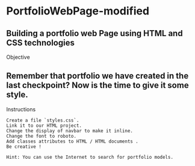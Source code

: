 # PortfolioWebPage-modified
Building a portfolio web Page using HTML and CSS technologies
-----------------
Objective

Remember that portfolio we have created in the last checkpoint? Now is the time to give it some style. 
-----------------------
Instructions

    Create a file `styles.css`.
    Link it to our HTML project.
    Change the display of navbar to make it inline.
    Change the font to roboto.
    Add classes attributes to HTML / HTML documents .
    Be creative !

    Hint: You can use the Internet to search for portfolio models.
